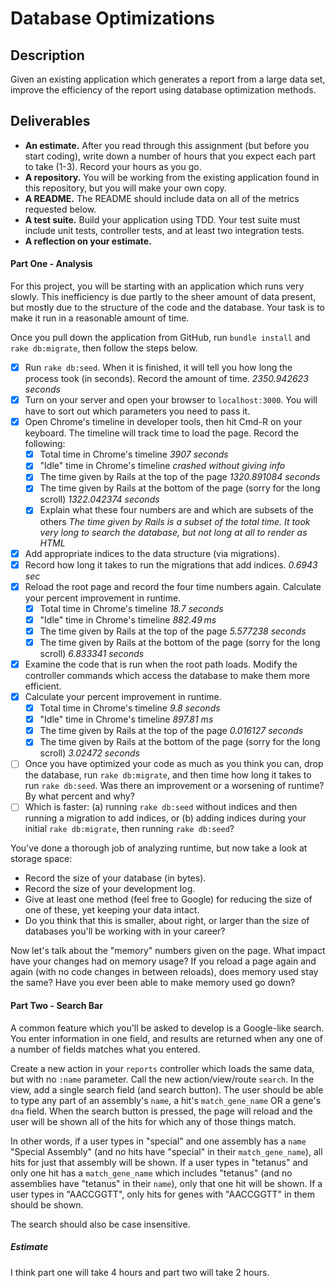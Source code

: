 # Database Optimizations

## Description

Given an existing application which generates a report from a large data set, improve the efficiency of the report using database optimization methods.

## Deliverables

* **An estimate.**  After you read through this assignment (but before you start coding), write down a number of hours that you expect each part to take (1-3).  Record your hours as you go.
* **A repository.** You will be working from the existing application found in this repository, but you will make your own copy.
* **A README.** The README should include data on all of the metrics requested below.
* **A test suite.** Build your application using TDD.  Your test suite must include unit tests, controller tests, and at least two integration tests.
* **A reflection on your estimate.**


#### Part One - Analysis

For this project, you will be starting with an application which runs very slowly.  This inefficiency is due partly to the sheer amount of data present, but mostly due to the structure of the code and the database.  Your task is to make it run in a reasonable amount of time.

Once you pull down the application from GitHub, run `bundle install` and `rake db:migrate`, then follow the steps below.

* [x] Run `rake db:seed`.  When it is finished, it  will tell you how long the process took (in seconds).  Record the amount of time. _2350.942623 seconds_
* [x] Turn on your server and open your browser to `localhost:3000`.  You will have to sort out which parameters you need to pass it.
* [x] Open Chrome's timeline in developer tools, then hit Cmd-R on your keyboard.  The timeline will track time to load the page.  Record the following:
  * [x] Total time in Chrome's timeline _3907 seconds_
  * [x] "Idle" time in Chrome's timeline _crashed without giving info_
  * [x] The time given by Rails at the top of the page _1320.891084 seconds_
  * [x] The time given by Rails at the bottom of the page (sorry for the long scroll) _1322.042374 seconds_
  * [x] Explain what these four numbers are and which are subsets of the others _The time given by Rails is a subset of the total time. It took very long to search the database, but not long at all to render as HTML_
* [x] Add appropriate indices to the data structure (via migrations).
* [x] Record how long it takes to run the migrations that add indices. _0.6943 sec_
* [x] Reload the root page and record the four time numbers again.  Calculate your percent improvement in runtime.
  * [x] Total time in Chrome's timeline _18.7 seconds_
  * [x] "Idle" time in Chrome's timeline _882.49 ms_
  * [x] The time given by Rails at the top of the page _5.577238 seconds_
  * [x] The time given by Rails at the bottom of the page (sorry for the long scroll) _6.833341 seconds_
* [x] Examine the code that is run when the root path loads.  Modify the controller commands which access the database to make them more efficient.
* [x] Calculate your percent improvement in runtime.
  * [x] Total time in Chrome's timeline _9.8 seconds_
  * [x] "Idle" time in Chrome's timeline _897.81 ms_
  * [x] The time given by Rails at the top of the page _0.016127 seconds_
  * [x] The time given by Rails at the bottom of the page (sorry for the long scroll) _3.02472 seconds_
* [ ] Once you have optimized your code as much as you think you can, drop the database, run `rake db:migrate`, and then time how long it takes to run `rake db:seed`.  Was there an improvement or a worsening of runtime?  By what percent and why?
* [ ] Which is faster: (a) running `rake db:seed` without indices and then running a migration to add indices, or (b) adding indices during your initial `rake db:migrate`, then running `rake db:seed`?

You've done a thorough job of analyzing runtime, but now take a look at storage space:

* Record the size of your database (in bytes).
* Record the size of your development log.
* Give at least one method (feel free to Google) for reducing the size of one of these, yet keeping your data intact.
* Do you think that this is smaller, about right, or larger than the size of databases you'll be working with in your career?

Now let's talk about the "memory" numbers given on the page.  What impact have your changes had on memory usage?  If you reload a page again and again (with no code changes in between reloads), does memory used stay the same?  Have you ever been able to make memory used go down?

#### Part Two - Search Bar

A common feature which you'll be asked to develop is a Google-like search.  You enter information in one field, and results are returned when any one of a number of fields matches what you entered.

Create a new action in your `reports` controller which loads the same data, but with no `:name` parameter.  Call the new action/view/route `search`.  In the view, add a single search field (and search button).  The user should be able to type any part of an assembly's `name`, a hit's `match_gene_name` OR a gene's `dna` field.  When the search button is pressed, the page will reload and the user will be shown all of the hits for which any of those things match.

In other words, if a user types in "special" and one assembly has a `name` "Special Assembly" (and no hits have "special" in their `match_gene_name`), all hits for just that assembly will be shown.  If a user types in "tetanus" and only one hit has a `match_gene_name` which includes "tetanus" (and no assemblies have "tetanus" in their `name`), only that one hit will be shown.  If a user types in "AACCGGTT", only hits for genes with "AACCGGTT" in them should be shown.

The search should also be case insensitive.

##### Estimate

I think part one will take 4 hours and part two will take 2 hours.
